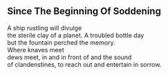 Since The Beginning Of Soddening
--------------------------------
A ship rustling will divulge  
the sterile clay of a planet. A troubled bottle day  
but the fountain perched the memory.  
Where knaves meet  
dews meet, in and in front of and the sound  
of clandenstines, to reach out and entertain in sorrow.  
